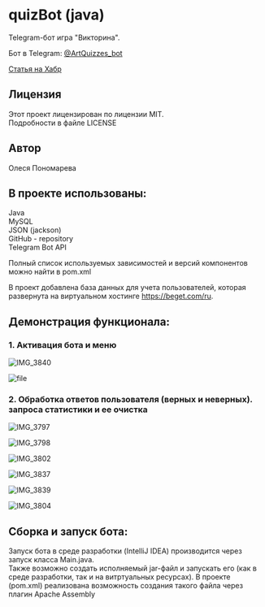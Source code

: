 # quizBot (java)  
Telegram-бот игра "Викторина".   

Бот в Telegram: [@ArtQuizzes_bot](https://t.me/ArtQuizzes_bot)  

[Статья на Хабр](https://habr.com/ru/articles/881332/)  
 

## Лицензия  
Этот проект лицензирован по лицензии MIT.  
Подробности в файле LICENSE  

## Автор  
Олеся Пономарева  

## В проекте использованы:  
Java  
MySQL  
JSON (jackson)  
GitHub - repository  
Telegram Bot API  

Полный список используемых зависимостей и версий компонентов можно найти в pom.xml  

В проект добавлена база данных для учета пользователей, которая развернута на виртуальном хостинге https://beget.com/ru.

## Демонстрация функционала:  

### 1. Активация бота и меню
   

![IMG_3840](https://github.com/user-attachments/assets/a285572a-fddc-496d-88c2-5e7bd94f320d)  
  
  
![file](https://github.com/user-attachments/assets/00579e36-c1bd-4efb-aa4e-ca36a0770ea8)  
  
  
  

 
  
### 2. Обработка ответов пользователя (верных и неверных). запроса статистики и ее очистка
   
![IMG_3797](https://github.com/user-attachments/assets/d1654c7b-5ed3-47ae-82cf-f51ee06f83f5)  
  

![IMG_3798](https://github.com/user-attachments/assets/137c0d50-a958-4127-917d-1d5806404029)  
  

![IMG_3802](https://github.com/user-attachments/assets/f65f8a65-1c0a-40a4-842b-527c052bab08)  
  

![IMG_3837](https://github.com/user-attachments/assets/4c7c112d-c47f-4e78-9843-5bbf705957ed)  


![IMG_3839](https://github.com/user-attachments/assets/9a5e703d-b29e-42e6-a0cc-7ef91c55e4f1)   
 

![IMG_3804](https://github.com/user-attachments/assets/8cc38d65-0287-4cae-b5af-d1a9f22cb7da)  
  



## Сборка и запуск бота:  
Запуск бота в среде разработки (IntelliJ IDEA) производится через запуск класса Main.java.  
Также возможно создать исполняемый jar-файл и запускать его (как в среде разработки, так и на витртуальных ресурсах). В проекте (pom.xml) реализована возможность создания такого файла через плагин Apache Assembly  
